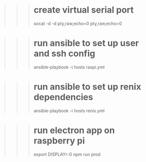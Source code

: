 >>> # create virtual serial port
>>> socat -d -d pty,raw,echo=0 pty,raw,echo=0

>>> # run ansible to set up user and ssh config
>>> ansible-playbook -i hosts raspi.yml

>>> # run ansible to set up renix dependencies
>>> ansible-playbook -i hosts renix.yml



>>> # run electron app on raspberry pi
>>> export DISPLAY=:0
>>> npm run prod

